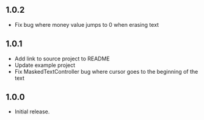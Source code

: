 ## 1.0.2

* Fix bug where money value jumps to 0 when erasing text

## 1.0.1

* Add link to source project to README
* Update example project
* Fix MaskedTextController bug where cursor goes to the beginning of the text

## 1.0.0

* Initial release.